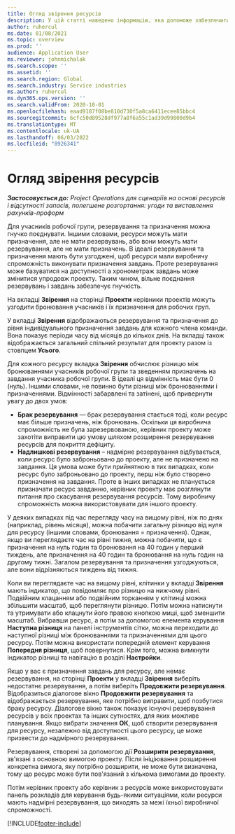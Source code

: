 ```yaml
---
title: Огляд звірення ресурсів
description: У цій статті наведено інформацію, яка допоможе забезпечити відповідність резервування ресурсів і призначень для проектів.
author: ruhercul
ms.date: 01/08/2021
ms.topic: overview
ms.prod: ''
audience: Application User
ms.reviewer: johnmichalak
ms.search.scope: ''
ms.assetid: ''
ms.search.region: Global
ms.search.industry: Service industries
ms.author: ruhercul
ms.dyn365.ops.version: ''
ms.search.validFrom: 2020-10-01
ms.openlocfilehash: eaad9187f08be810d730f5a8ca6411ecee85bbc4
ms.sourcegitcommit: 6cfc50d89528df977a8f6a55c1ad39d99800d9b4
ms.translationtype: MT
ms.contentlocale: uk-UA
ms.lasthandoff: 06/03/2022
ms.locfileid: "8926341"
---
```

# <a name="resource-reconciliation-overview"></a>Огляд звірення ресурсів

_**Застосовується до:** Project Operations для сценаріїв на основі ресурсів і відсутності запасів, полегшене розгортання: угоди та виставлення рахунків-проформ_

Для учасників робочої групи, резервування та призначення можна гнучко поєднувати. Іншими словами, ресурси можуть мати призначення, але не мати резервувань, або вони можуть мати резервування, але не мати призначень. В ідеалі резервування та призначення мають бути узгоджені, щоб ресурси мали виробничу спроможність виконувати призначення завдань. Проте резервування може базуватися на доступності а хронометраж завдань може змінитися упродовж проекту. Таким чином, вільне поєднання резервувань і завдань забезпечує гнучкість.

На вкладці **Звірення** на сторінці **Проекти** керівники проектів можуть узгодити бронювання учасників і їх призначення для робочих груп.

У вкладці **Звірення** відображаються резервування та призначення до рівня індивідуального призначення завдань для кожного члена команди. Вона показує періоди часу від місяців до кількох днів. На вкладці також відображається загальний спільний результат для проекту разом із стовпцем **Усього**.

Для кожного ресурсу вкладка **Звірення** обчислює різницю між бронюваннями учасників робочої групи та зведенням призначень на завдання учасника робочої групи. В ідеалі ця відмінність має бути 0 (нуль). Іншими словами, не повинно бути різниці між бронюваннями і призначеннями. Відмінності забарвлені та затінені, щоб привернути увагу до двох умов:

- **Брак резервування** — брак резервування стається тоді, коли ресурс має більше призначень, ніж бронювань. Оскільки ця виробнича спроможність не була зарезервованою, керівник проекту може захотіти виправити цю умову шляхом розширення резервування ресурсів для покриття дефіциту.
- **Надлишкові резервування** – надмірне резервування відбувається, коли ресурс було заброньовано до проекту, але не призначено на завдання. Ця умова може бути прийнятною в тих випадках, коли ресурс було заброньовано до проекту, перш ніж було створено призначення на завдання. Проте в інших випадках не планується призначати ресурс завданню, керівник проекту має розглянути питання про скасування резервування ресурсів. Тому виробничу спроможність можна використовувати для іншого проекту.

У деяких випадках під час перегляду часу на вищому рівні, ніж по днях (наприклад, рівень місяця), можна побачити загальну різницю від нуля для ресурсу (іншими словами, бронювання = призначення). Однак, якщо ви переглядаєте час на рівні тижня, можна побачити, що є призначення на нуль годин та бронювання на 40 годин у перший тиждень, але призначення на 40 годин та бронювання на нуль годин на другому тижні. Загалом резервування та призначення узгоджуються, але вони відрізняються тиждень від тижня.

Коли ви переглядаєте час на вищому рівні, клітинки у вкладці **Звірення** мають індикатор, що повідомляє про різницю на нижчому рівні. Подвійним клацанням або подвійним торканням у клітинці можна збільшити масштаб, щоб переглянути різницю. Потім можна натиснути та утримувати або клацнути його правою кнопкою миші, щоб зменшити масштаб. Вибравши ресурс, а потім за допомогою елемента керування **Наступна різниця** на панелі інструментів сітки, можна переходити до наступної різниці між бронюваннями та призначеннями для цього ресурсу. Потім можна використати попередній елемент керування **Попередня різниця**, щоб повернутися. Крім того, можна вимкнути індикатор різниці та навігацію в розділі **Настройки**.

Якщо у вас є призначення завдань для ресурсу, але немає резервування, на сторінці **Проекти** у вкладці **Звірення** виберіть недостатнє резервування, а потім виберіть **Продовжити резервування**. Відобразиться діалогове вікно **Продовжити резервування** та відображається резервування, яке потрібно виправити, щоб позбутися браку ресурсу. Діалогове вікно також показує існуючі резервування ресурсів у всіх проектах та інших сутностях, для яких можливе планування. Якщо вибрати значення **ОК**, щоб створити резервування для ресурсу, незалежно від доступності цього ресурсу, це може призвести до надмірного резервування.

Резервування, створені за допомогою дії **Розширити резервування**, зв'язані з основною вимогою проекту. Після ініціювання розширення конкретна вимога, яку потрібно розширити, не може бути визначена, тому що ресурс може бути пов'язаний з кількома вимогами до проекту.

Потім керівник проекту або керівник з ресурсів може використовувати панель розкладів для керування будь-якими ситуаціями, коли ресурси мають надмірні резервування, що виходять за межі їхньої виробничої спроможності.


[!INCLUDE[footer-include](../includes/footer-banner.md)]